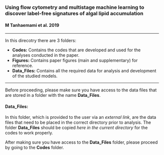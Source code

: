 ### **Using flow cytometry and multistage machine learning to discover label-free signatures of algal lipid accumulation**  
#### M Tanhaemami et al. 2019
-----------------------------------------------------------------------------------------------------------------------------------------
In this direcotry there are 3 folders:
- **Codes:** Contains the codes that are developed and used for the analyses conducted in the paper.
- **Figures:** Contains paper figures (main and supplementary) for reference.
- **Data\_Files:** Contains all the required data for analysis and development of the studied models.  
-----------------------------------------------------------------------------------------------------------------------------------------

Before proceeding, please make sure you have access to the data files that are stored in a folder with the name **Data_Files**.  

#### Data\_Files:  
In this folder, which is provided to the user via an *external link*, are the data files that need to be placed in the correct directory prior to analysis. The folder **Data\_Files** should be copied *here in the current directory* for the codes to work properly.  

After making sure you have access to the **Data\_Files** folder, please proceed by going to the **Codes** folder.
